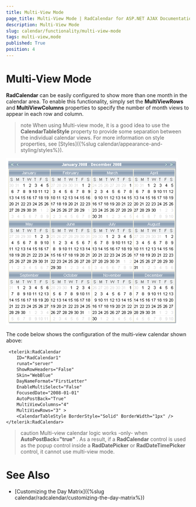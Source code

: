 ```yaml
---
title: Multi-View Mode
page_title: Multi-View Mode | RadCalendar for ASP.NET AJAX Documentation
description: Multi-View Mode
slug: calendar/functionality/multi-view-mode
tags: multi-view,mode
published: True
position: 4
---
```


# Multi-View Mode



**RadCalendar** can be easily configured to show more than one month in the calendar area. To enable this functionality, simply set the **MultiViewRows** and **MultiViewColumns** properties to specify the number of month views to appear in each row and column.

>note 
When using Multi-view mode, it is a good idea to use the **CalendarTableStyle** property to provide some separation between the individual calendar views. For more information on style properties, see [Styles]({%slug calendar/appearance-and-styling/styles%}).
>

![RadCalendar in multiview mode](images/MultiViewMode.png)

The code below shows the configuration of the multi-view calendar shown above:

````ASPNET
 <telerik:RadCalendar
    ID="RadCalendar1"
    runat="server"
    ShowRowHeaders="False"
    Skin="WebBlue"
    DayNameFormat="FirstLetter"
    EnableMultiSelect="False"
    FocusedDate="2008-01-01"
    AutoPostBack="True"
    MultiViewColumns="4"
    MultiViewRows="3" >
    <CalendarTableStyle BorderStyle="Solid" BorderWidth="1px" />
</telerik:RadCalendar>
````



>caution 
Multi-view calendar logic works -only- when **AutoPostBack="true"** . As a result, if a **RadCalendar** control is used as the popup control inside a **RadDatePicker** or **RadDateTimePicker** control, it cannot use multi-view mode.
>


# See Also

 * [Customizing the Day Matrix]({%slug calendar/radcalendar/customizing-the-day-matrix%})
